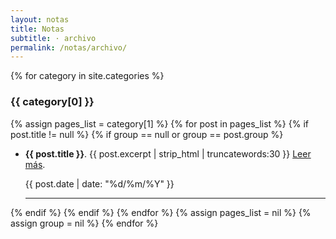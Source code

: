 ```yaml
---
layout: notas
title: Notas
subtitle: · archivo
permalink: /notas/archivo/
---
```


<div class="article-post my-3">
{% for category in site.categories %}
<h3 id="{{ category[0] | replace: " ","-" }}" class="font-weight-light">{{ category[0] }}</h3>
{% assign pages_list = category[1] %}
{% for post in pages_list %}
{% if post.title != null %}
{% if group == null or group == post.group %}

<ul class="list-unstyled">
	<li class="media my-3">
		<div class="media-body">
			<strong>{{ post.title }}</strong>. {{ post.excerpt | strip_html | truncatewords:30 }} <a class="text-decoration-none" href="{{ post.url | absolute_url }}"> Leer más</a>.
			<p class="small text-black-50" style="font-family:-apple-system,BlinkMacSystemFont,Segoe UI,Roboto,Helvetica Neue,Arial,Noto Sans,sans-serif,Apple Color Emoji,Segoe UI Emoji,Segoe UI Symbol,Noto Color Emoji;">{{ post.date | date: "%d/%m/%Y" }}</p>
			<hr class="mb-0">						
		</div>
	</li>
</ul>

{% endif %}
{% endif %}
{% endfor %}
{% assign pages_list = nil %}
{% assign group = nil %}
{% endfor %}
</div> 
